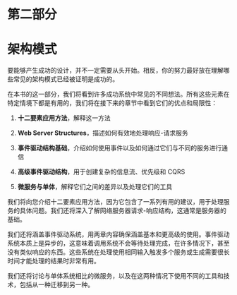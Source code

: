 # 第二部分

# 架构模式

要能够产生成功的设计，并不一定需要从头开始。相反，你的努力最好放在理解哪些常见的架构模式已经被证明是成功的。

在本书的这一部分，我们将看到许多成功系统中常见的不同想法。所有这些元素在特定情境下都是有用的，我们将在接下来的章节中看到它们的优点和局限性：

1.  **十二要素应用方法**，解释这一方法

1.  **Web Server Structures**，描述如何有效地处理响应-请求服务

1.  **事件驱动结构基础**，介绍如何使用事件以及如何通过它们与不同的服务进行通信

1.  **高级事件驱动结构**，用于创建复杂的信息流、优先级和 CQRS

1.  **微服务与单体**，解释它们之间的差异以及处理它们的工具

我们将向您介绍十二要素应用方法，因为它包含了一系列有用的建议，用于处理服务的具体问题。我们还将深入了解网络服务器请求-响应结构，这通常是服务器的基础。

我们还将涵盖事件驱动系统，用两章内容确保涵盖基本和更高级的使用。事件驱动系统本质上是异步的，这意味着调用系统不会等待处理完成，在许多情况下，甚至没有类似响应的东西。这些系统在处理使用相同输入触发多个服务或生成需要很长时间才能处理的结果时非常有用。

我们还将讨论与单体系统相比的微服务，以及在这两种情况下使用不同的工具和技术，包括从一种迁移到另一种。
